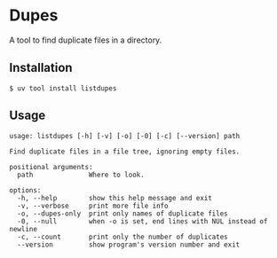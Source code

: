 # Dupes

A tool to find duplicate files in a directory.

## Installation

    $ uv tool install listdupes


## Usage

```
usage: listdupes [-h] [-v] [-o] [-0] [-c] [--version] path

Find duplicate files in a file tree, ignoring empty files.

positional arguments:
  path              Where to look.

options:
  -h, --help        show this help message and exit
  -v, --verbose     print more file info
  -o, --dupes-only  print only names of duplicate files
  -0, --null        when -o is set, end lines with NUL instead of newline
  -c, --count       print only the number of duplicates
  --version         show program's version number and exit
```
